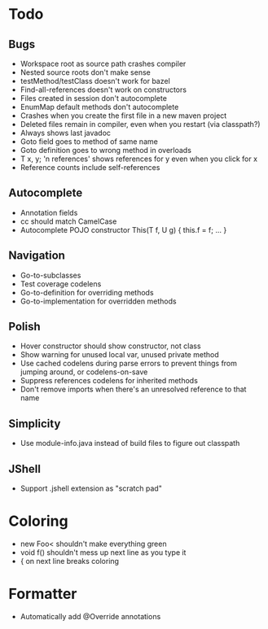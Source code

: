 # Todo

## Bugs
- Workspace root as source path crashes compiler
- Nested source roots don't make sense
- testMethod/testClass doesn't work for bazel
- Find-all-references doesn't work on constructors
- Files created in session don't autocomplete
- EnumMap default methods don't autocomplete
- Crashes when you create the first file in a new maven project
- Deleted files remain in compiler, even when you restart (via classpath?)
- Always shows last javadoc
- Goto field goes to method of same name
- Goto definition goes to wrong method in overloads
- T x, y; 'n references' shows references for y even when you click for x
- Reference counts include self-references

## Autocomplete
- Annotation fields
- cc should match CamelCase
- Autocomplete POJO constructor This(T f, U g) { this.f = f; ... }

## Navigation
- Go-to-subclasses
- Test coverage codelens
- Go-to-definition for overriding methods
- Go-to-implementation for overridden methods

## Polish
- Hover constructor should show constructor, not class
- Show warning for unused local var, unused private method
- Use cached codelens during parse errors to prevent things from jumping around, or codelens-on-save
- Suppress references codelens for inherited methods
- Don't remove imports when there's an unresolved reference to that name

## Simplicity
- Use module-info.java instead of build files to figure out classpath

## JShell
- Support .jshell extension as "scratch pad"

# Coloring
- new Foo< shouldn't make everything green
- void f() shouldn't mess up next line as you type it
- { on next line breaks coloring

# Formatter
- Automatically add @Override annotations